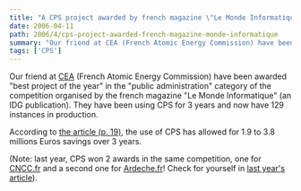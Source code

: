 ```yaml
---
title: "A CPS project awarded by french magazine \"Le Monde Informatique\""
date: 2006-04-11
path: 2006/4/cps-project-awarded-french-magazine-monde-informatique
summary: "Our friend at CEA (French Atomic Energy Commission) have been awarded \"best project of the year\" in the \"public administration\" category of the competition organised by the french magazine \"Le Monde Informatique\" (an IDG publication)."
tags: ['CPS']
---
```


<p>
Our friend at <a href="http://www.cea.fr/">CEA</a> (French Atomic Energy Commission) have been awarded
"best project of the year" in the "public administration" category of the competition organised by the french magazine "Le Monde Informatique" (an IDG publication). They have
been using CPS for 3 years and now have 129 instances in production.
</p><p>
According to <a href="http://www.idg.fr/TROPHEES2006/telechargement/LMI_Trophees.pdf">the article (p. 19)</a>, the use of CPS has allowed for 1.9 to 3.8 millions Euros savings over 3 years.
</p><p>
(Note: last year, CPS won 2 awards in the same competition, one for <a href="http://www.cncc.fr/">CNCC.fr</a> and a second one for <a href="http://www.ardeche.fr/">Ardeche.fr</a>! Check for yourself in <a href="http://www.idg.fr/TROPHEES2006/telechargement/LMI1065.pdf">last year's article</a>).
</p> 

